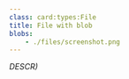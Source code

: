```yaml
---
class: card:types:File
title: File with blob
blobs:
    - ./files/screenshot.png
---
```


*DESCR)*
[](./files/screenshot.png)